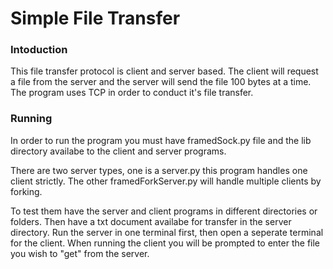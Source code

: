 # Simple File Transfer

### Intoduction

This file transfer protocol is client and server based. The client will request a file from the server and the server will send the file 100 bytes at a time. The program uses TCP in order to conduct it's file transfer.

### Running
In order to run the program you must have framedSock.py file and the lib directory availabe to the client and server programs.

There are two server types, one is a server.py this program handles one client strictly. The other framedForkServer.py will handle multiple clients by forking.

To test them have the server and client programs in different directories or folders. Then have a txt document availabe for transfer in the server directory. Run the server in one terminal first, then open a seperate terminal for the client. When running the client you will be prompted to enter the file you wish to "get" from the server.


